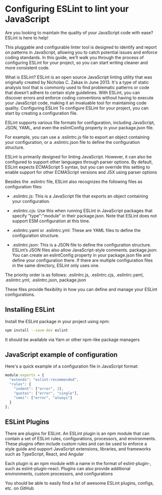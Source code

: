 # Configuring ESLint to lint your JavaScript

Are you looking to maintain the quality of your JavaScript code with ease? ESLint is here to help!

This pluggable and configurable linter tool is designed to identify and report on patterns in JavaScript,
allowing you to catch potential issues and enforce coding standards. In this guide, we'll walk you through
the process of configuring ESLint for your project, so you can start writing cleaner and more consistent code.

What is ESLint? ESLint is an open source JavaScript linting utility that was originally created by
Nicholas C. Zakas in June 2013. It's a type of static analysis tool that is commonly used to find
problematic patterns or code that doesn’t adhere to certain style guidelines. With ESLint, you can
discover errors and enforce coding conventions without having to execute your JavaScript code, making
it an invaluable tool for maintaining code quality. Configuring ESLint To configure ESLint for your
project, you can start by creating a configuration file.

ESLint supports various file formats for configuration, including JavaScript, JSON, YAML, and even the
eslintConfig property in your package.json file.

For example, you can use a .eslintrc.js file to export an object containing your configuration, or a .eslintrc.json file to define the configuration structure.

ESLint is primarily designed for linting JavaScript. However, it can also be configured to support other languages through parser options. By default, ESLint expects ECMAScript 5 syntax, but you can override this setting to enable support for other ECMAScript versions and JSX using parser options

Besides the .eslintrc file, ESLint also recognizes the following files as configuration files:

- .eslintrc.js: This is a JavaScript file that exports an object containing your configuration.

- .eslintrc.cjs: Use this when running ESLint in JavaScript packages that specify "type":"module" in their package.json. Note that ESLint does not support ESM configuration at this time.

- .eslintrc.yaml or .eslintrc.yml: These are YAML files to define the configuration structure.

- .eslintrc.json: This is a JSON file to define the configuration structure. ESLint’s JSON files also allow JavaScript-style comments.
  package.json: You can create an eslintConfig property in your package.json file and define your configuration there. If there are multiple configuration files in the same directory, ESLint only uses one.

The priority order is as follows: .eslintrc.js, .eslintrc.cjs, .eslintrc.yaml, .eslintrc.yml, .eslintrc.json, package.json

These files provide flexibility in how you can define and manage your ESLint configurations.

## Installing ESLint

Install the ESLint package in your project using npm:

```bash
npm install --save-dev eslint
```

It should be available via Yarn or other npm-like package managers

## JavaScript example of configuration

Here's a quick example of a configuration file in JavaScript format:

```js
module.exports = {
  "extends": "eslint:recommended",
  "rules": {
    "indent": ["error", 2],
    "quotes": ["error", "single"],
    "semi": ["error", "always"]
  }
};
```

## ESLint Plugins

There are plugins for ESLint. An ESLint plugin is an npm module that can contain a set of ESLint rules, configurations, processors, and environments. These plugins often include custom rules and can be used to enforce a style guide and support JavaScript extensions, libraries, and frameworks such as TypeScript, React, and Angular

Each plugin is an npm module with a name in the format of eslint-plugin-<plugin-name>, such as eslint-plugin-react. Plugins can also provide additional environments, custom processors, and configurations

You should be able to easily find a list of awesome ESLint plugins, configs, etc. on GitHub